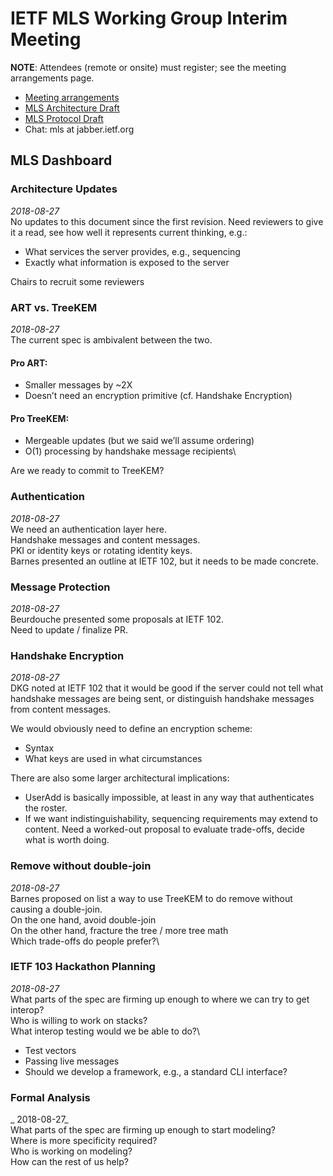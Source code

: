 # IETF MLS Working Group Interim Meeting

**NOTE**: Attendees (remote or onsite) must register; see the meeting arrangements page.

* [Meeting arrangements](https://github.com/quicwg/wg-materials/blob/master/interim-18-09/README.md)
* [MLS Architecture Draft](https://github.com/mlswg/mls-architecture)
* [MLS Protocol Draft](https://github.com/mlswg/mls-protocol)
* Chat: mls at jabber.ietf.org

## MLS Dashboard

### Architecture Updates
_2018-08-27_ \
No updates to this document since the first revision. Need reviewers to give it a read, see how well it represents current thinking, e.g.:
* What services the server provides, e.g., sequencing
* Exactly what information is exposed to the server

Chairs to recruit some reviewers

### ART vs. TreeKEM
_2018-08-27_ \
The current spec is ambivalent between the two.
#### Pro ART:
* Smaller messages by ~2X
* Doesn’t need an encryption primitive (cf. Handshake Encryption)
#### Pro TreeKEM:
* Mergeable updates (but we said we’ll assume ordering)
* O(1) processing by handshake message recipients\

Are we ready to commit to TreeKEM?

### Authentication
_2018-08-27_ \
We need an authentication layer here. \
Handshake messages and content messages. \
PKI or identity keys or rotating identity keys. \
Barnes presented an outline at IETF 102, but it needs to be made concrete.

### Message Protection
_2018-08-27_ \
Beurdouche presented some proposals at IETF 102.\
Need to update / finalize PR.

### Handshake Encryption
_2018-08-27_ \
DKG noted at IETF 102 that it would be good if the server could not tell what handshake messages are being sent, or distinguish handshake messages from content messages.

We would obviously need to define an encryption scheme:
* Syntax
* What keys are used in what circumstances

There are also some larger architectural implications:
* UserAdd is basically impossible, at least in any way that authenticates the roster.
* If we want indistinguishability, sequencing requirements may extend to content.
Need a worked-out proposal to evaluate trade-offs, decide what is worth doing.

### Remove without double-join
_2018-08-27_ \
Barnes proposed on list a way to use TreeKEM to do remove without causing a double-join.\
On the one hand, avoid double-join\
On the other hand, fracture the tree / more tree math\
Which trade-offs do people prefer?\

### IETF 103 Hackathon Planning
_2018-08-27_ \
What parts of the spec are firming up enough to where we can try to get interop?\
Who is willing to work on stacks?\
What interop testing would we be able to do?\
* Test vectors
* Passing live messages
* Should we develop a framework, e.g., a standard CLI interface?

### Formal Analysis
_ 2018-08-27_ \
What parts of the spec are firming up enough to start modeling?\
Where is more specificity required?\
Who is working on modeling?\
How can the rest of us help?
